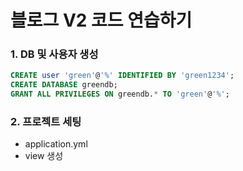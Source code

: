 # 블로그 V2 코드 연습하기

### 1. DB 및 사용자 생성
```sql
CREATE user 'green'@'%' IDENTIFIED BY 'green1234';
CREATE DATABASE greendb;
GRANT ALL PRIVILEGES ON greendb.* TO 'green'@'%';
```

### 2. 프로젝트 세팅
- application.yml
- view 생성